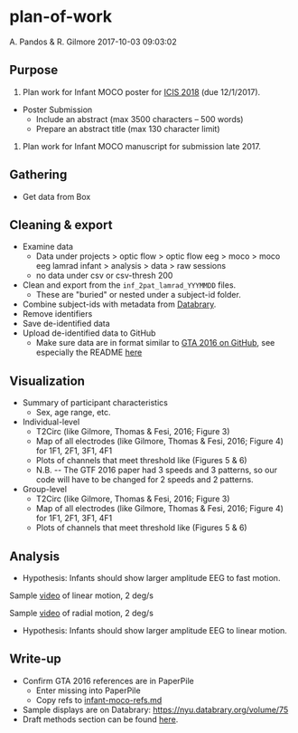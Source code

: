 plan-of-work
================
A. Pandos & R. Gilmore
2017-10-03 09:03:02

Purpose
-------

1.  Plan work for Infant MOCO poster for [ICIS 2018](https://infantstudies.org/congress-2018/) (due 12/1/2017).

-   Poster Submission
    -   Include an abstract (max 3500 characters – 500 words)
    -   Prepare an abstract title (max 130 character limit)

1.  Plan work for Infant MOCO manuscript for submission late 2017.

Gathering
---------

-   Get data from Box

Cleaning & export
-----------------

-   Examine data
    -   Data under projects &gt; optic flow &gt; optic flow eeg &gt; moco &gt; moco eeg lamrad infant &gt; analysis &gt; data &gt; raw sessions
    -   no data under csv or csv-thresh 200
-   Clean and export from the `inf_2pat_lamrad_YYYMMDD` files.
    -   These are "buried" or nested under a subject-id folder.
-   Combine subject-ids with metadata from [Databrary](https://databrary.org/volume/146).
-   Remove identifiers
-   Save de-identified data
-   Upload de-identified data to GitHub
    -   Make sure data are in format similar to [GTA 2016 on GitHub](https://github.com/gilmore-lab/gilmore-thomas-fesi-2015), see especially the README [here](https://github.com/gilmore-lab/gilmore-thomas-fesi-2015/tree/master/csv)

Visualization
-------------

-   Summary of participant characteristics
    -   Sex, age range, etc.
-   Individual-level
    -   T2Circ (like Gilmore, Thomas & Fesi, 2016; Figure 3)
    -   Map of all electrodes (like Gilmore, Thomas & Fesi, 2016; Figure 4) for 1F1, 2F1, 3F1, 4F1
    -   Plots of channels that meet threshold like (Figures 5 & 6)
    -   N.B. -- The GTF 2016 paper had 3 speeds and 3 patterns, so our code will have to be changed for 2 speeds and 2 patterns.
-   Group-level
    -   T2Circ (like Gilmore, Thomas & Fesi, 2016; Figure 3)
    -   Map of all electrodes (like Gilmore, Thomas & Fesi, 2016; Figure 4) for 1F1, 2F1, 3F1, 4F1
    -   Plots of channels that meet threshold like (Figures 5 & 6)

Analysis
--------

-   Hypothesis: Infants should show larger amplitude EEG to fast motion.

Sample [video](https://nyu.databrary.org/slot/9825/-/asset/11635/download?inline=true) of linear motion, 2 deg/s

<!-- <video width="320" height="240" controls> -->
<!-- <source src="https://nyu.databrary.org/slot/9825/-/asset/11635/download?inline=true" type="video/mp4"> -->
<!-- Your browser does not support the video tag. -->
<!-- </video> -->
Sample [video](https://nyu.databrary.org/slot/9825/-/asset/11641/download?inline=true) of radial motion, 2 deg/s

<!-- <video width="320" height="240" controls> -->
<!-- <source src="https://nyu.databrary.org/slot/9825/-/asset/11641/download?inline=true" type="video/mp4"> -->
<!-- Your browser does not support the video tag. -->
<!-- </video> -->
-   Hypothesis: Infants should show larger amplitude EEG to linear motion.

Write-up
--------

-   Confirm GTA 2016 references are in PaperPile
    -   Enter missing into PaperPile
    -   Copy refs to [infant-moco-refs.md](infant-moco-refs.md)
-   Sample displays are on Databrary: <https://nyu.databrary.org/volume/75>
-   Draft methods section can be found [here](moco-inf-2pat-lamrad-manuscript2016.md).

<!-- | Column 1 | Column 2 | -->
<!-- |----------|----------| -->
<!-- | value 1  | value 2  | -->
<!-- | value 3  | "hey"    | -->
<!-- || not blank          | -->
